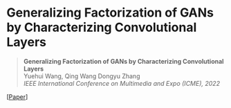# Generalizing Factorization of GANs by Characterizing Convolutional Layers



> **Generalizing Factorization of GANs by Characterizing Convolutional Layers** <br>
> Yuehui Wang, Qing Wang Dongyu Zhang <br>
> *IEEE International Conference on Multimedia and Expo (ICME), 2022*

[[Paper](https://pan.baidu.com/s/1X1Z9YUq8fydQRImUR6zBpg?pwd=dr66)]
